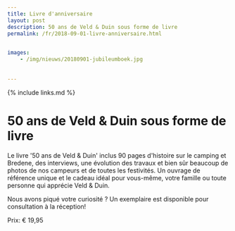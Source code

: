 ```yaml
---
title: Livre d'anniversaire
layout: post
description: 50 ans de Veld & Duin sous forme de livre
permalink: /fr/2018-09-01-livre-anniversaire.html

    
images: 
    - /img/nieuws/20180901-jubileumboek.jpg
    
    
---
```


{% include links.md %}

# 50 ans de Veld & Duin sous forme de livre

Le livre '50 ans de Veld & Duin' inclus 90 pages d'histoire sur le camping et Bredene, des interviews, une évolution des travaux et bien sûr beaucoup de photos de nos campeurs et de toutes les festivités. Un ouvrage de référence unique et le cadeau idéal pour vous-même, votre famille ou toute personne qui apprécie Veld & Duin. 

Nous avons piqué votre curiosité ? Un exemplaire est disponible pour consultation à la réception!

Prix: € 19,95
